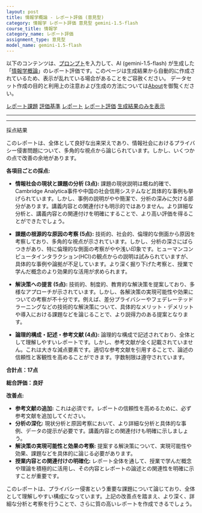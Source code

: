 ```yaml
---
layout: post
title: 情報学概論 - レポート評価 (意見型)
category: 情報学 レポート評価 意見型 gemini-1.5-flash
course_title: 情報学
category_name: レポート評価
assignment_type: 意見型
model_name: gemini-1.5-flash
---
```


以下のコンテンツは、[プロンプト](https://github.com/takedatoshiyuki/synthetic_assignments/tree/main/generated/情報学/gemini-1.5-flash/prompt_レポート評価-意見型.md)を入力して、AI (gemini-1.5-flash) が生成した「[情報学概論](/contents/情報学/)」のレポート評価です。このページは生成結果から自動的に作成されているため、表示が乱れている場合があることをご容赦ください。
データセット作成の目的と利用上の注意および生成の方法については[About](/About)を御覧ください。

[レポート課題](../レポート課題-意見型)
[評価基準](../評価基準-意見型)
[レポート](../レポート-意見型)
[レポート評価](../レポート評価-意見型)
[生成結果のみを表示](https://github.com/takedatoshiyuki/synthetic_assignments/tree/main/generated/情報学/gemini-1.5-flash/レポート評価-意見型.md)
  

***
***
  
採点結果

このレポートは、全体として良好な出来栄えであり、情報社会におけるプライバシー侵害問題について、多角的な視点から論じられています。しかし、いくつかの点で改善の余地があります。

**各項目ごとの採点:**

* **情報社会の現状と課題の分析 (3点):** 課題の現状説明は概ね的確で、Cambridge Analytica事件や中国の社会信用システムなど具体的な事例も挙げられています。しかし、事例の説明がやや簡潔で、分析の深みに欠ける部分があります。講義内容との関連付けも明示的ではありません。より詳細な分析と、講義内容との関連付けを明確にすることで、より高い評価を得ることができたでしょう。

* **課題の根源的な原因の考察 (5点):** 技術的、社会的、倫理的な側面から原因を考察しており、多角的な視点が示されています。しかし、分析の深さにばらつきがあり、特に倫理的な側面の考察がやや浅い印象です。ヒューマンコンピュータインタラクション(HCI)の観点からの説明は試みられていますが、具体的な事例や論拠が不足しています。より深く掘り下げた考察と、授業で学んだ概念のより効果的な活用が求められます。

* **解決策への提言 (5点):** 技術的、制度的、教育的な解決策を提案しており、多様なアプローチが示されています。しかし、各解決策の実現可能性や効果についての考察が不十分です。例えば、差分プライバシーやフェデレーテッドラーニングなどの技術的な解決策について、具体的なメリット・デメリットや導入における課題などを論じることで、より説得力のある提案となります。

* **論理的構成・記述・参考文献 (4点):** 論理的な構成で記述されており、全体として理解しやすいレポートです。しかし、参考文献が全く記載されていません。これは大きな減点要素です。適切な参考文献を引用することで、論述の信頼性と客観性を高めることができます。字数制限は遵守されています。


**合計点：17点**

**総合評価：良好**

**改善点:**

* **参考文献の追加:**  これは必須です。レポートの信頼性を高めるために、必ず参考文献を追加してください。
* **分析の深化:**  現状分析と原因考察において、より詳細な分析と具体的な事例、データの提示が必要です。講義内容との関連付けも明確に示しましょう。
* **解決策の実現可能性と効果の考察:**  提案する解決策について、実現可能性や効果、課題などを具体的に論じる必要があります。
* **授業内容との関連付けの明確化:**  レポート全体を通して、授業で学んだ概念や理論を積極的に活用し、その内容とレポートの論述との関連性を明確に示すことが重要です。


このレポートは、プライバシー侵害という重要な課題について論じており、全体として理解しやすい構成になっています。上記の改善点を踏まえ、より深く、詳細な分析と考察を行うことで、さらに質の高いレポートを作成できるでしょう。
